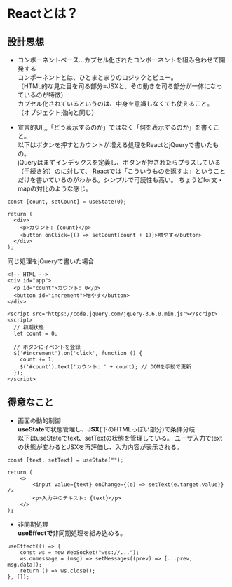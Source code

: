 # Reactとは？
## 設計思想
- コンポーネントベース...カプセル化されたコンポーネントを組み合わせて開発する  
コンポーネントとは、ひとまとまりのロジックとビュー。  
（HTML的な見た目を司る部分=JSXと、その動きを司る部分が一体になっているのが特徴）  
カプセル化されているというのは、中身を意識しなくても使えること。　　
（オブジェクト指向と同じ）

- 宣言的UI,,,「どう表示するのか」ではなく「何を表示するのか」を書くこと。  
以下はボタンを押すとカウントが増える処理をReactとjQueryで書いたもの。  
jQueryはまずインデックスを定義し、ボタンが押されたらプラスしている（手続き的）のに対して、
Reactでは「こういうものを返すよ」ということだけを書いているのがわかる。シンプルで可読性も高い。
ちょうどfor文・mapの対比のような感じ。

```
const [count, setCount] = useState(0);

return (
  <div>
    <p>カウント: {count}</p>
    <button onClick={() => setCount(count + 1)}>増やす</button>
  </div>
);

```

同じ処理をjQueryで書いた場合
```
<!-- HTML -->
<div id="app">
  <p id="count">カウント: 0</p>
  <button id="increment">増やす</button>
</div>

<script src="https://code.jquery.com/jquery-3.6.0.min.js"></script>
<script>
  // 初期状態
  let count = 0;

  // ボタンにイベントを登録
  $('#increment').on('click', function () {
    count += 1;
    $('#count').text('カウント: ' + count); // DOMを手動で更新
  });
</script>

```

## 得意なこと
- 画面の動的制御  
**useState**で状態管理し、**JSX**(下のHTMLっぽい部分)で条件分岐  
以下はuseStateでtext、setTextの状態を管理している。
ユーザ入力でtextの状態が変わるとJSXを再評価し、入力内容が表示される。
```
const [text, setText] = useState("");

return (
    <>
        <input value={text} onChange={(e) => setText(e.target.value)} />
        <p>入力中のテキスト: {text}</p>
    </>
);
```

- 非同期処理  
**useEffectで**非同期処理を組み込める。
```
useEffect(() => {
    const ws = new WebSocket("wss://...");
    ws.onmessage = (msg) => setMessages((prev) => [...prev, msg.data]);
    return () => ws.close();
}, []);

```